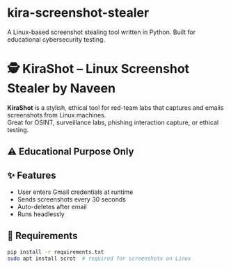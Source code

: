 # kira-screenshot-stealer
A Linux-based screenshot stealing tool written in Python. Built for educational cybersecurity testing.
# 🕵️ KiraShot – Linux Screenshot Stealer by Naveen

**KiraShot** is a stylish, ethical tool for red-team labs that captures and emails screenshots from Linux machines.  
Great for OSINT, surveillance labs, phishing interaction capture, or ethical testing.

## ⚠️ Educational Purpose Only

## ✨ Features
- User enters Gmail credentials at runtime
- Sends screenshots every 30 seconds
- Auto-deletes after email
- Runs headlessly

## 🧪 Requirements
```bash
pip install -r requirements.txt
sudo apt install scrot  # required for screenshots on Linux
